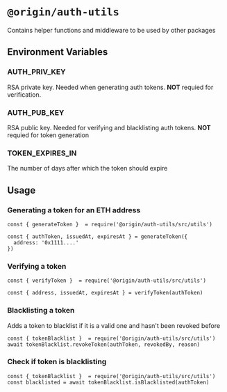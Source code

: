 # `@origin/auth-utils`

Contains helper functions and middleware to be used by other packages

## Environment Variables

### AUTH_PRIV_KEY
RSA private key. Needed when generating auth tokens. **NOT** requied for verification.

### AUTH_PUB_KEY
RSA public key. Needed for verifying and blacklisting auth tokens. **NOT** requied for token generation

### TOKEN_EXPIRES_IN
The number of days after which the token should expire

## Usage

### Generating a token for an ETH address
```
const { generateToken }  = require('@origin/auth-utils/src/utils')

const { authToken, issuedAt, expiresAt } = generateToken({
  address: '0x1111....'
})
```

### Verifying a token
```
const { verifyToken }  = require('@origin/auth-utils/src/utils')

const { address, issuedAt, expiresAt } = verifyToken(authToken)
```

### Blacklisting a token
Adds a token to blacklist if it is a valid one and hasn't been revoked before
```
const { tokenBlacklist }  = require('@origin/auth-utils/src/utils')
await tokenBlacklist.revokeToken(authToken, revokedBy, reason)
```

### Check if token is blacklisting
```
const { tokenBlacklist }  = require('@origin/auth-utils/src/utils')
const blacklisted = await tokenBlacklist.isBlacklisted(authToken)
```

